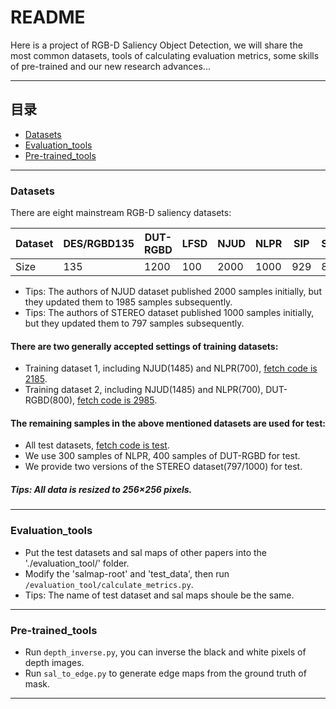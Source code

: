 README
===========================

Here is a project of RGB-D Saliency Object Detection, we will share the most common datasets, tools of calculating evaluation metrics, some skills of pre-trained and our new research advances...
****

## 目录
* [Datasets](#Datasets)
* [Evaluation_tools](#Evaluation_tools)
* [Pre-trained_tools](#Pre-trained_tools)
****

### Datasets
There are eight mainstream RGB-D saliency datasets:

|Dataset|DES/RGBD135|DUT-RGBD|LFSD|NJUD|NLPR|SIP|SSD|STEREO|
|---|---|---|---|---|---|---|---|---|
|Size|135|1200|100|2000|1000|929|80|1000/797|

- Tips: The authors of NJUD dataset published 2000 samples initially, but they updated them to 1985 samples subsequently.
- Tips: The authors of STEREO dataset published 1000 samples initially, but they updated them to 797 samples subsequently.

#### There are two generally accepted settings of training datasets:
- Training dataset 1, including NJUD(1485) and NLPR(700), [fetch code is 2185](https://pan.baidu.com/s/17ro6p_0M78El6xpS8Z0wnA).
- Training dataset 2, including NJUD(1485) and NLPR(700), DUT-RGBD(800), [fetch code is 2985](https://pan.baidu.com/s/1A3U3KsaO4RzCeQArEiy1kA).

#### The remaining samples in the above mentioned datasets are used for test:
- All test datasets, [fetch code is test](https://pan.baidu.com/s/1Lgd206z8rXrO0biQNVk9LA).
- We use 300 samples of NLPR, 400 samples of DUT-RGBD for test.
- We provide two versions of the STEREO dataset(797/1000) for test.

##### Tips: All data is resized to 256×256 pixels.
****

### Evaluation_tools
- Put the test datasets and sal maps of other papers into the './evaluation_tool/' folder.
- Modify the 'salmap-root' and 'test_data', then run `/evaluation_tool/calculate_metrics.py`.
- Tips: The name of test dataset and sal maps shoule be the same.
****

### Pre-trained_tools
- Run `depth_inverse.py`, you can inverse the black and white pixels of depth images.
- Run `sal_to_edge.py` to generate edge maps from the ground truth of mask.
****
